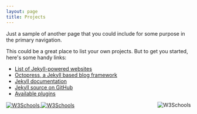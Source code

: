 ```yaml
---
layout: page
title: Projects
---
```


Just a sample of another page that you could include for some purpose in the primary navigation.

This could be a great place to list your own projects. But to get you started, here's some handy links:

- [List of Jekyll-powered websites](https://github.com/jekyll/jekyll/wiki/Sites)
- [Octopress, a Jekyll based blog framework](https://github.com/octopress/)
- [Jekyll documentation](http://jekyllrb.com/)
- [Jekyll source on GitHub](https://github.com/jekyll/jekyll)
- [Available plugins](http://jekyllrb.com/docs/plugins/#available_plugins)

<a href="/projects/SAS/index.md">
<img align="center" border="0" alt="W3Schools" src="http://www.google.com.au/images/nav_logo7.png">
</a>
<a href="https://www.google.com">
<img align="center" border="0" alt="W3Schools" src="http://www.google.com.au/images/nav_logo7.png">
</a>
<a href="https://www.google.com">
<img align="right" border="0" alt="W3Schools" src="http://www.google.com.au/images/nav_logo7.png">
</a>
